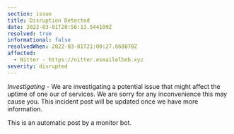 ```yaml
---
section: issue
title: Disruption Detected
date: 2022-03-01T20:58:13.544109Z
resolved: true
informational: false
resolvedWhen: 2022-03-01T21:00:27.668870Z
affected:
  - Nitter - https://nitter.esmailelbob.xyz
severity: disrupted
---
```

*Investigating* - We are investigating a potential issue that might affect the uptime of one our of services. We are sorry for any inconvenience this may cause you. This incident post will be updated once we have more information.

This is an automatic post by a monitor bot.
        